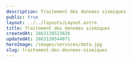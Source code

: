 ```yaml
---
description: Traitement des données sismiques
public: true
layout: ../../layouts/Layout.astro
title: Traitement des données sismiques
createdAt: 1663138523826
updatedAt: 1663138544071
heroImage: /images/services/data.jpg
slug: traitement-des-donnees-sismiques
---
```



